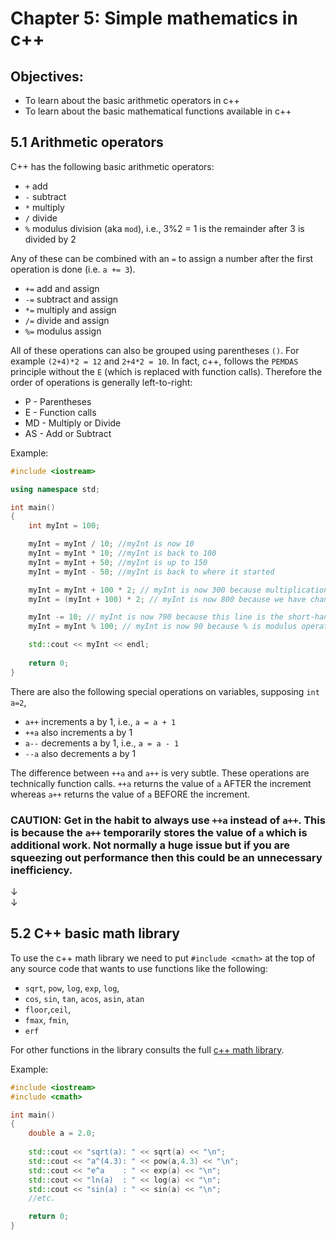 # Chapter 5: Simple mathematics in c++

## Objectives:
- To learn about the basic arithmetic operators in c++
- To learn about the basic mathematical functions available in c++

## 5.1 Arithmetic operators
C++ has the following basic arithmetic operators:
- `+` add
- `-` subtract
- `*` multiply
- `/` divide
- `%` modulus division (aka `mod`), i.e., 3%2 = 1 is the remainder after 3 is divided by 2

Any of these can be combined with an `=` to assign a number after the first operation is done (i.e. `a += 3`).
- `+=` add and assign
- `-=` subtract and assign
- `*=` multiply and assign
- `/=` divide and assign
- `%=` modulus assign

All of these operations can also be grouped using parentheses `()`. For example `(2+4)*2 = 12` and `2+4*2 = 10`. In fact, c++, follows the `PEMDAS` principle without the `E` (which is replaced with function calls). Therefore the order of operations is generally left-to-right:
- P - Parentheses
- E - Function calls
- MD - Multiply or Divide
- AS - Add or Subtract

Example:
```c++
#include <iostream>

using namespace std;

int main()
{
    int myInt = 100;

    myInt = myInt / 10; //myInt is now 10
    myInt = myInt * 10; //myInt is back to 100
    myInt = myInt + 50; //myInt is up to 150
    myInt = myInt - 50; //myInt is back to where it started

    myInt = myInt + 100 * 2; // myInt is now 300 because multiplication takes precedence over addition
    myInt = (myInt + 100) * 2; // myInt is now 800 because we have changed the precedence using parentheses

    myInt -= 10; // myInt is now 790 because this line is the short-hand for myInt = myInt - 10;
    myInt = myInt % 100; // myInt is now 90 because % is modulus operator

    std::cout << myInt << endl;
    
    return 0;
}
```


There are also the following special operations on variables, supposing `int a=2`,
- `a++` increments a by 1, i.e., `a = a + 1`
- `++a` also increments a by 1
- `a--` decrements a by 1, i.e., `a = a - 1`
- `--a` also decrements a by 1

The difference between `++a` and `a++` is very subtle. These operations are technically function calls. `++a` returns the value of `a` AFTER the increment whereas `a++` returns the value of `a` BEFORE the increment.

### CAUTION: Get in the habit to always use `++a` instead of `a++`. This is because the `a++` temporarily stores the value of `a` which is additional work. Not normally a huge issue but if you are squeezing out performance then this could be an unnecessary inefficiency.  
↓  
↓  
## 5.2 C++ basic math library
To use the c++ math library we need to put `#include <cmath>` at the top of any source code that wants to use functions like the following:
- `sqrt`, `pow`, `log`, `exp`, `log`,
- `cos`, `sin`, `tan`, `acos`, `asin`, `atan`
- `floor`,`ceil`,
- `fmax`, `fmin`,
- `erf`

For other functions in the library consults the full [c++ math library](https://cplusplus.com/reference/cmath/).

Example:
```c++
#include <iostream>
#include <cmath>

int main()
{
    double a = 2.0; 
    
    std::cout << "sqrt(a): " << sqrt(a) << "\n";
    std::cout << "a^(4.3): " << pow(a,4.3) << "\n";
    std::cout << "e^a    : " << exp(a) << "\n";
    std::cout << "ln(a)  : " << log(a) << "\n";
    std::cout << "sin(a) : " << sin(a) << "\n";
    //etc.

    return 0;
}
```
